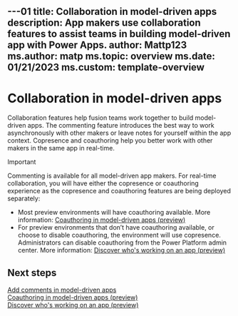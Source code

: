 ---01
title: Collaboration in model-driven apps
description: App makers use collaboration features to assist teams in building model-driven app with Power Apps.
author: Mattp123
ms.author: matp
ms.topic: overview 
ms.date:  01/21/2023
ms.custom: template-overview
---
# Collaboration in model-driven apps

Collaboration features help fusion teams work together to build model-driven apps. The commenting feature introduces the best way to work asynchronously with other makers or leave notes for yourself within the app context. Copresence and coauthoring help you better work with other makers in the same app in real-time.

> [!IMPORTANT]
> Commenting is available for all model-driven app makers. For real-time collaboration, you will have either the copresence or coauthoring experience as the copresence and coauthoring features are being deployed separately:
> - Most preview environments will have coauthoring available. More information: [Coauthoring in model-driven apps (preview)](coauthoring.md) 
> - For preview environments that don’t have coauthoring available, or choose to disable coauthoring, the environment will use copresence. Administrators can disable coauthoring from the Power Platform admin center. More information: [Discover who's working on an app (preview)](copresence.md)

## Next steps

[Add comments in model-driven apps](comments.md) <br />
[Coauthoring in model-driven apps (preview)](coauthoring.md) <br />
[Discover who's working on an app (preview)](copresence.md)